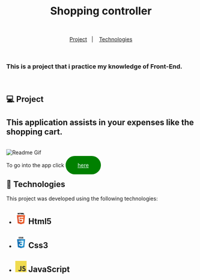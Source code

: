  <h1 align="center"><strong>Shopping controller</strong></h1>

<br>
<p align="center">
  <a href="#-project">Project</a>&nbsp;&nbsp;&nbsp;|&nbsp;&nbsp;&nbsp;
  <a href="#-technologies">Technologies</a>
</p>

<br>

### This is a project that i practice my knowledge of Front-End.

<br>

## 💻 Project
## This application assists in your expenses like the shopping cart.

<br>
<img src="./assets/README.gif" alt="Readme Gif">
<br>
<br>
<span>To go into the app click</span>
  <a href="https://wesley-shopping-calculator.netlify.app" style="background-color: green; padding: 1rem 2rem; color:azure; border-radius: 5rem; text-align: center; align-items: center;">here</a>
<br>


## 🚀 Technologies

This project was developed using the following technologies:

- ## <img height="30" src="https://raw.githubusercontent.com/github/explore/80688e429a7d4ef2fca1e82350fe8e3517d3494d/topics/html/html.png"> **Html5**
- ## <img height="30" src="https://raw.githubusercontent.com/github/explore/80688e429a7d4ef2fca1e82350fe8e3517d3494d/topics/css/css.png"> **Css3**
- ## <img height="30" src="https://raw.githubusercontent.com/github/explore/80688e429a7d4ef2fca1e82350fe8e3517d3494d/topics/javascript/javascript.png">  **JavaScript**
